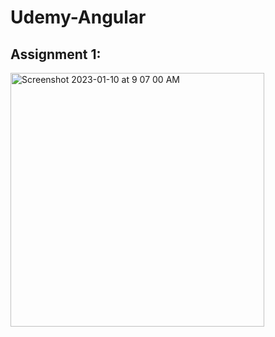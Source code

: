 # Udemy-Angular

## Assignment 1:
<img width="406" alt="Screenshot 2023-01-10 at 9 07 00 AM" src="https://user-images.githubusercontent.com/56359938/211576592-18b6fa3d-9b31-4e31-8b6b-e154da04c3fa.png">
